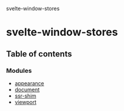svelte-window-stores

# svelte-window-stores

## Table of contents

### Modules

- [appearance](modules/appearance.md)
- [document](modules/document.md)
- [ssr-shim](modules/ssr_shim.md)
- [viewport](modules/viewport.md)

